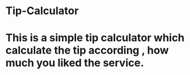 # Tip-Calculator
# This is a simple tip calculator which calculate  the tip according , how much you liked the service.
